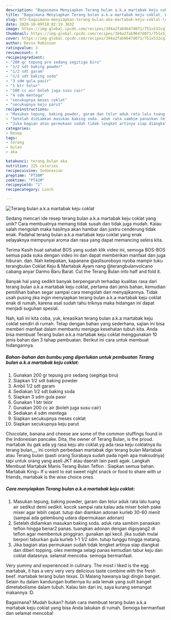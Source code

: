 ```yaml
---
description: "Bagaimana Menyiapkan Terang bulan a.k.a martabak keju coklat, Lezat"
title: "Bagaimana Menyiapkan Terang bulan a.k.a martabak keju coklat, Lezat"
slug: 973-bagaimana-menyiapkan-terang-bulan-aka-martabak-keju-coklat-lezat
date: 2020-10-09T18:02:19.303Z
image: https://img-global.cpcdn.com/recipes/394a2fab9647d071/751x532cq70/terang-bulan-aka-martabak-keju-coklat-foto-resep-utama.jpg
thumbnail: https://img-global.cpcdn.com/recipes/394a2fab9647d071/751x532cq70/terang-bulan-aka-martabak-keju-coklat-foto-resep-utama.jpg
cover: https://img-global.cpcdn.com/recipes/394a2fab9647d071/751x532cq70/terang-bulan-aka-martabak-keju-coklat-foto-resep-utama.jpg
author: Devin Robinson
ratingvalue: 3
reviewcount: 4
recipeingredient:
- "200 gr tepung pro sedang segitiga biru"
- "1/2 sdt baking powder"
- "1/2 sdt garam"
- "1/2 sdt baking soda"
- "3 sdm gula pasir"
- "1 btr telor"
- "200 cc air boleh juga susu cair"
- "4 sdm mentega"
- "secukupnya meses coklat"
- "secukupnya keju parut"
recipeinstructions:
- "Masukan tepung, baking powder, garam dan telur aduk rata lalu tuang air sedikut demi sedikit. kocok sampai rata kalau ada mixer boleh pake mixer agar lebih cepat. tutup dan diamkan adonan kurleb 30-60 menit (sampai ada gelembung udara dipermukaan adonan)"
- "Setelah didiamkan masukan baking soda. aduk rata sambim panaskan teflon hingga benar2 panas. tuangkan adonan dengan digoyang2 di teflon agar membentuk pinggiran. gunakan api kecil. jika sudah mulai berpori taburkan gula kurleb 1-1 1/2 sdm. tutup tunggu hingga matang."
- "Jika bagian atas permukaan sudah tidak lengket artinya siap diangkat dan diberi topping. oles mentega selagi panas kemudian tabur keju dan coklat diatasnya. selamat mencoba. semoga bermanfaat."
categories:
- Resep
tags:
- terang
- bulan
- aka

katakunci: terang bulan aka 
nutrition: 225 calories
recipecuisine: Indonesian
preptime: "PT30M"
cooktime: "PT42M"
recipeyield: "1"
recipecategory: Lunch

---
```



![Terang bulan a.k.a martabak keju coklat](https://img-global.cpcdn.com/recipes/394a2fab9647d071/751x532cq70/terang-bulan-aka-martabak-keju-coklat-foto-resep-utama.jpg)

Sedang mencari ide resep terang bulan a.k.a martabak keju coklat yang unik? Cara membuatnya memang tidak susah dan tidak juga mudah. Kalau salah mengolah maka hasilnya akan hambar dan justru cenderung tidak enak. Padahal terang bulan a.k.a martabak keju coklat yang enak selayaknya mempunyai aroma dan rasa yang dapat memancing selera kita.

Terima Kasih buat sahabat BOS yang sudah klik video ini, semoga BOS-BOS semua pada suka dengan video ini dan dapat memberikan manfaat dan juga hiburan. dan. Nah ketepakan, kapanane @aslisuroboyo nyoba mampir tuku terangbulan Coklat Keju &amp; Martabak Ayam nang @terangbulanvolcano cabang anyar Darmo Baru Barat. Cut the Terang Bulan into half and fold it.

Banyak hal yang sedikit banyak berpengaruh terhadap kualitas rasa dari terang bulan a.k.a martabak keju coklat, pertama dari jenis bahan, kemudian pemilihan bahan segar sampai cara mengolah dan menyajikannya. Tidak usah pusing jika ingin menyiapkan terang bulan a.k.a martabak keju coklat enak di rumah, karena asal sudah tahu triknya maka hidangan ini dapat menjadi suguhan spesial.


Nah, kali ini kita coba, yuk, kreasikan terang bulan a.k.a martabak keju coklat sendiri di rumah. Tetap dengan bahan yang sederhana, sajian ini bisa memberi manfaat dalam membantu menjaga kesehatan tubuh kita. Anda bisa membuat Terang bulan a.k.a martabak keju coklat menggunakan 10 jenis bahan dan 3 tahap pembuatan. Berikut ini cara untuk membuat hidangannya.

<!--inarticleads1-->

##### Bahan-bahan dan bumbu yang diperlukan untuk pembuatan Terang bulan a.k.a martabak keju coklat:

1. Gunakan 200 gr tepung pro sedang (segitiga biru)
1. Siapkan 1/2 sdt baking powder
1. Ambil 1/2 sdt garam
1. Sediakan 1/2 sdt baking soda
1. Siapkan 3 sdm gula pasir
1. Gunakan 1 btr telor
1. Gunakan 200 cc air (boleh juga susu cair)
1. Sediakan 4 sdm mentega
1. Siapkan secukupnya meses coklat
1. Siapkan secukupnya keju parut


Chocolate, banana and cheese are some of the common stuffings found in the Indonesian pancake. Dita, the owner of Terang Bulan, is the proud. martabak itu gak ada yg rasa keju ato coklat.yg ada rasa keju coklatnya itu terang bulan,,,, ini contoh perbedaan martabak dgn terang bulan Martabak atau Terang bulan (pasti orang Surabaya sudah pada ngeh apa maksudnya) tapi untuk orang yang aseli JKT atau daerah lain pasti agak. Langkah Membuat Martabak Manis Terang Bulan Teflon : Siapkan semua bahan. Martabak King~ If u want to eat sweet night snack or food to share with ur friends, martabak is the wise choice ones. 

<!--inarticleads2-->

##### Cara menyiapkan Terang bulan a.k.a martabak keju coklat:

1. Masukan tepung, baking powder, garam dan telur aduk rata lalu tuang air sedikut demi sedikit. kocok sampai rata kalau ada mixer boleh pake mixer agar lebih cepat. tutup dan diamkan adonan kurleb 30-60 menit (sampai ada gelembung udara dipermukaan adonan)
1. Setelah didiamkan masukan baking soda. aduk rata sambim panaskan teflon hingga benar2 panas. tuangkan adonan dengan digoyang2 di teflon agar membentuk pinggiran. gunakan api kecil. jika sudah mulai berpori taburkan gula kurleb 1-1 1/2 sdm. tutup tunggu hingga matang.
1. Jika bagian atas permukaan sudah tidak lengket artinya siap diangkat dan diberi topping. oles mentega selagi panas kemudian tabur keju dan coklat diatasnya. selamat mencoba. semoga bermanfaat.


Very yummy and experienced in culinary. The most i liked is the egg martabak, it has a very very very delicious taste combine with the fresh beef. martabak terang bulan texas. Di Malang hawanya lagi dingin banget. Selain itu dalam kandungan butternya itu ada lemak yang sulit banget dimetabolisme dalam tubuh. Kalau lain dari ini, saya kurang semangat makannya :D. 

Bagaimana? Mudah bukan? Itulah cara membuat terang bulan a.k.a martabak keju coklat yang bisa Anda lakukan di rumah. Semoga bermanfaat dan selamat mencoba!
